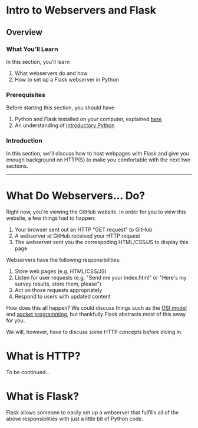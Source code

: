 # Intro to Webservers and Flask
## Overview

### What You'll Learn
In this section, you'll learn
1. What webservers do and how
2. How to set up a Flask webserver in Python

### Prerequisites
Before starting this section, you should have 
1. Python and Flask installed on your computer, explained [here](https://github.com/ajstensland/flask-tutorial/blob/hackbu-webdev/README.md#before-we-start)
1. An understanding of [Introductory Python](https://github.com/HackBinghamton/PythonWorkshop)

### Introduction
In this section, we'll discuss how to host webpages with Flask and give you enough background on HTTP(S) to make you comfortable with the next two sections.

---

# What Do Webservers... Do?

Right now, you're viewing the GitHub website. In order for you to view this website, a few things had to happen:

1. Your browser sent out an HTTP "GET request" to GitHub
1. A webserver at GitHub received your HTTP request
1. The webserver sent you the correspoding HTML/CSS/JS to display this page

Webservers have the following responsibilities:

1. Store web pages (e.g. HTML/CSS/JS)
1. Listen for user requests (e.g. "Send me your index.html" or "Here's my survey results, store them, please")
1. Act on those requests appropriately
1. Respond to users with updated content

How does this all happen? We could discuss things such as the [OSI model](https://www.lifewire.com/layers-of-the-osi-model-illustrated-818017) and [socket programming](https://docs.python.org/3/howto/sockets.html), but thankfully Flask abstracts most of this away for you.

We will, however, have to discuss some HTTP concepts before diving in.

# What is HTTP?

To be  continued...

# What is Flask?

Flask allows someone to easily set up a webserver that fulfills all of the above responsiblities with just a little bit of Python code.

